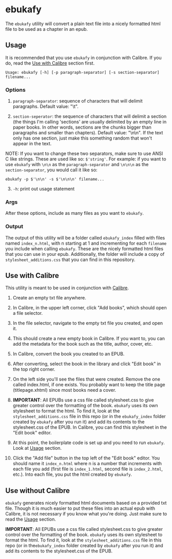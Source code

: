 # ebukafy

The `ebukafy` utility will convert a plain text file into a nicely 
formatted html file to be used as a chapter in an epub.

## Usage
It is recommended that you use `ebukafy` in conjunction with Calibre. If 
you do, read the [Use with Calibre](#use-with-calibre) section first.

`Usage: ebukafy [-h] [-p paragraph-separator] [-s section-separator] 
filename...`

### Options
1. `paragraph-separator`: sequence of characters that will 
delimit paragraphs. Default value: "\t".

2. `section-seperator`: the sequence of characters that will delimit 
a section (the things I'm calling 'sections' are usually delimited by an 
empty line in paper books. In other words, sections are the chunks 
bigger than paragraphs and smaller than chapters). Default value: 
"\n\n". If the text only has one section, just make this something
random that won't appear in the text.

NOTE: If you want to change these two separators, make sure to use ANSI
C like strings. These are used like so: `$'string'`. For example: if you 
want to use `ebukafy` with `\n\n` as the `paragraph-separator` and 
`\n\n\n` as the `section-separator`, you would call it like so:

`ebukafy -p $'\n\n' -s $'\n\n\n' filename...`

3. `-h`: print out usage statement

### Args
After these options, include as many files as you want to `ebukafy`.

### Output
The output of this utility will be a folder called `ebukafy_index` 
filled with files named `index_n.html`, with n starting at 1 and 
incrementing for each `filename` you include when calling `ebukafy`. 
These are the nicely formatted html files that you can use in your 
epub. Additionally, the folder will include a copy of 
`stylesheet_additions.css` that you can find in this repository.

## Use with Calibre
This utility is meant to be used in conjunction with [Calibre](
https://calibre-ebook.com/).

1. Create an empty txt file anywhere.
2. In Calibre, in the upper left corner, click "Add books", which should 
open a file selector.
3. In the file selector, navigate to the empty txt file you created, and 
open it.
4. This should create a new empty book in Calibre. If you want to, you 
can add the metadata for the book such as the title, author, cover, etc.
5. In Calibre, convert the book you created to an EPUB.
6. After converting, select the book in the library and click "Edit 
book" in the top right corner.
7. On the left side you'll see the files that were created. Remove the 
one called index.html, if one exists. You probably want to keep the 
title page (titlepage.xhtml) since most books need a cover.
8. **IMPORTANT**: All EPUBs use a css file called stylesheet.css to give 
greater control over the formatting of the book. `ebukafy` uses its own 
stylesheet to format the html. To find it, look at the 
`stylesheet_additions.css` file in this repo (or in the `ebukafy_index`
folder created by `ebukafy` after you run it) and add its contents to 
the stylesheet.css of the EPUB. In Calibre, you can find this stylesheet 
in the "Edit book" editor.

9. At this point, the boilerplate code is set up and you need to run 
`ebukafy`. Look at [Usage](#usage) section.

10. Click the "Add file" button in the top left of the "Edit book" 
editor. You should name it `index_n.html` where n is a number that 
increments with each file you add (first file is `index_1.html`, second 
file is `index_2.html`, etc.). Into each file, you put the html created 
by `ebukafy`.

## Use without Calibre
`ebukafy` generates nicely formatted html documents based on a provided
txt file. Though it is much easier to put these files into an actual
epub with Calibre, it is not necessary if you know what you're doing.
Just make sure to read the [Usage](#usage) section.

**IMPORTANT**: All EPUBs use a css file called stylesheet.css to give 
greater control over the formatting of the book. `ebukafy` uses its own 
stylesheet to format the html. To find it, look at the 
`stylesheet_additions.css` file in this repo (or in the`ebukafy_index` 
folder created by `ebukafy` after you run it) and add its contents to 
the stylesheet.css of the EPUB. 
